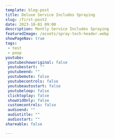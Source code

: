 ```yaml
---
template: blog-post
title: Deluxe Service Includes Spraying
slug: /first-post2
date: 2023-10-01 09:00
description: Montly Service Includes Spraying
featuredImage: /assets/spray-tech-header.webp
showPageNav: true
tags:
 - test
 - poop
youtube:
 youtubeshoworiginal: false
 youtubestart: ""
 youtubeend: ""
 youtubemute: false
 youtubecontrols: false
 youtubeautostart: false
 youtubeloop: false
 clicktoplay: false
 showVidOnly: false
 customcontrols: false
 audioend: ""
 audiotitle: ""
 audiostart: ""
shareable: false

---
```


  